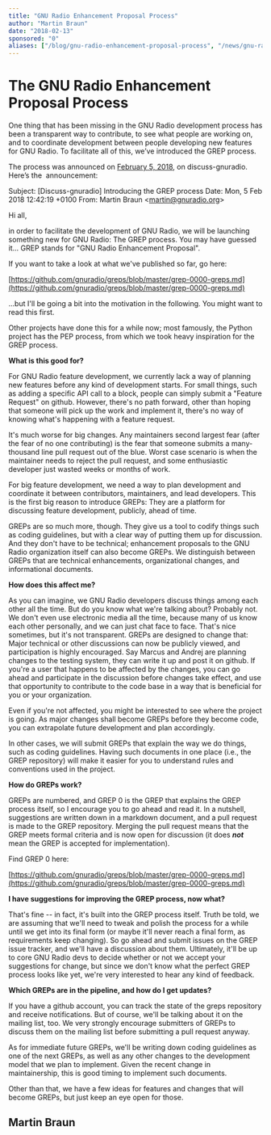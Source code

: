 ```yaml
---
title: "GNU Radio Enhancement Proposal Process"
author: "Martin Braun"
date: "2018-02-13"
sponsored: "0"
aliases: ["/blog/gnu-radio-enhancement-proposal-process", "/news/gnu-radio-enhancement-proposal-process"]
---
```


# The GNU Radio Enhancement Proposal Process

One thing that has been missing in the GNU Radio development process has been a transparent way to contribute, to see what people are working on, and to coordinate development between people developing new features for GNU Radio. To facilitate all of this, we&#8217;ve introduced the GREP process.

The process was announced on [February 5, 2018](https://lists.gnu.org/archive/html/discuss-gnuradio/2018-02/msg00019.html), on discuss-gnuradio. Here&#8217;s the  announcement:

Subject: [Discuss-gnuradio] Introducing the GREP process
Date: Mon, 5 Feb 2018 12:42:19 +0100
From: Martin Braun &lt;martin@gnuradio.org&gt;

Hi all,

in order to facilitate the development of GNU Radio, we will be
launching something new for GNU Radio: The GREP process. You may have
guessed it... GREP stands for "GNU Radio Enhancement Proposal".

If you want to take a look at what we've published so far, go here:

[https://github.com/gnuradio/greps/blob/master/grep-0000-greps.md](https://github.com/gnuradio/greps/blob/master/grep-0000-greps.md)

...but I'll be going a bit into the motivation in the following. You
might want to read this first.

Other projects have done this for a while now; most famously, the Python
project has the PEP process, from which we took heavy inspiration for
the GREP process.

**What is this good for?**

For GNU Radio feature development, we currently lack a way of planning
new features before any kind of development starts. For small things,
such as adding a specific API call to a block, people can simply submit
a "Feature Request" on github. However, there's no path forward, other
than hoping that someone will pick up the work and implement it, there's
no way of knowing what's happening with a feature request.

It's much worse for big changes. Any maintainers second largest fear
(after the fear of no one contributing) is the fear that someone submits
a many-thousand line pull request out of the blue. Worst case scenario
is when the maintainer needs to reject the pull request, and some
enthusiastic developer just wasted weeks or months of work.

For big feature development, we need a way to plan development and
coordinate it between contributors, maintainers, and lead developers.
This is the first big reason to introduce GREPs: They are a platform for
discussing feature development, publicly, ahead of time.

GREPs are so much more, though. They give us a tool to codify things
such as coding guidelines, but with a clear way of putting them up for
discussion. And they don't have to be technical; enhancement proposals
to the GNU Radio organization itself can also become GREPs. We
distinguish between GREPs that are technical enhancements,
organizational changes, and informational documents.

**How does this affect me?**

As you can imagine, we GNU Radio developers discuss things among each
other all the time. But do you know what we're talking about? Probably
not. We don't even use electronic media all the time, because many of us
know each other personally, and we can just chat face to face. That's
nice sometimes, but it's not transparent. GREPs are designed to change
that: Major technical or other discussions can now be publicly viewed,
and participation is highly encouraged. Say Marcus and Andrej are
planning changes to the testing system, they can write it up and post it
on github. If you're a user that happens to be affected by the changes,
you can go ahead and participate in the discussion before changes take
effect, and use that opportunity to contribute to the code base in a way
that is beneficial for you or your organization.

Even if you're not affected, you might be interested to see where the
project is going. As major changes shall become GREPs before they become
code, you can extrapolate future development and plan accordingly.

In other cases, we will submit GREPs that explain the way we do things,
such as coding guidelines. Having such documents in one place (i.e., the
GREP repository) will make it easier for you to understand rules and
conventions used in the project.


**How do GREPs work?**

GREPs are numbered, and GREP 0 is the GREP that explains the GREP
process itself, so I encourage you to go ahead and read it. In a
nutshell, suggestions are written down in a markdown document, and a
pull request is made to the GREP repository. Merging the pull request
means that the GREP meets formal criteria and is now open for
discussion (it does <b class="moz-txt-star">*not*</b> mean the GREP is accepted for implementation).

Find GREP 0 here:

[https://github.com/gnuradio/greps/blob/master/grep-0000-greps.md](https://github.com/gnuradio/greps/blob/master/grep-0000-greps.md)

**I have suggestions for improving the GREP process, now what?**

That's fine -- in fact, it's built into the GREP process itself. Truth
be told, we are assuming that we'll need to tweak and polish the process
for a while until we get into its final form (or maybe it'll never reach
a final form, as requirements keep changing).
So go ahead and submit issues on the GREP issue tracker, and we'll have
a discussion about them.
Ultimately, it'll be up to core GNU Radio devs to decide whether or not
we accept your suggestions for change, but since we don't know what the
perfect GREP process looks like yet, we're very interested to hear any
kind of feedback.

**Which GREPs are in the pipeline, and how do I get updates?**

If you have a github account, you can track the state of the greps
repository and receive notifications.  But of course, we'll be talking
about it on the mailing list, too. We very strongly encourage submitters
of GREPs to discuss them on the mailing list before submitting a pull
request anyway.

As for immediate future GREPs, we'll be writing down coding guidelines
as one of the next GREPs, as well as any other changes to the
development model that we plan to implement. Given the recent change in
maintainership, this is good timing to implement such documents.

Other than that, we have a few ideas for features and changes that will
become GREPs, but just keep an eye open for those.


## Martin Braun
